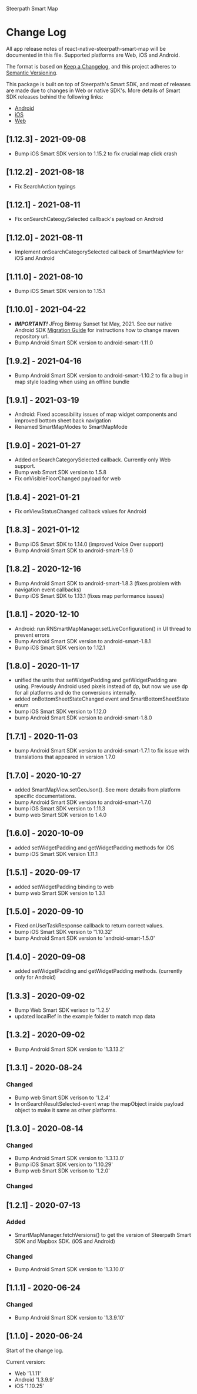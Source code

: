 Steerpath Smart Map

# Change Log

All app release notes of react-native-steerpath-smart-map will be documented in this file. Supported platforms are Web, iOS and Android.

The format is based on [Keep a Changelog](http://keepachangelog.com/),
and this project adheres to [Semantic Versioning](https://semver.org/spec/v2.0.0.html).

This package is built on top of Steerpath's Smart SDK, and most of releases are made due to changes in Web or native SDK's. More details of Smart SDK releases behind the following links:<br>

- [Android](https://s3-eu-west-1.amazonaws.com/steerpath/android/documentation/smart/index.html)
- [iOS](https://s3-eu-west-1.amazonaws.com/steerpath/ios/releases/smart-sdk-changelog/index.html)
- [Web](https://s3-eu-west-1.amazonaws.com/steerpath-web-sdk/documentation/smart/latest/index.html)

## [1.12.3] - 2021-09-08

- Bump iOS Smart SDK version to 1.15.2 to fix crucial map click crash

## [1.12.2] - 2021-08-18

- Fix SearchAction typings

## [1.12.1] - 2021-08-11

- Fix onSearchCateogySelected callback's payload on Android 

## [1.12.0] - 2021-08-11

- Implement onSearchCategorySelected callback of SmartMapView for iOS and Android

## [1.11.0] - 2021-08-10

- Bump iOS Smart SDK version to 1.15.1

## [1.10.0] - 2021-04-22

- ***IMPORTANT!*** JFrog Bintray Sunset 1st May, 2021. See our native Android SDK [Migration Guide](https://s3-eu-west-1.amazonaws.com/steerpath/android/migration/index.html) for instructions how to change maven repository url.
- Bump Android Smart SDK version to android-smart-1.11.0

## [1.9.2] - 2021-04-16

- Bump Android Smart SDK version to android-smart-1.10.2 to fix a bug in map style loading when using an offline bundle

## [1.9.1] - 2021-03-19

- Android: Fixed accessibility issues of map widget components and improved bottom sheet back navigation
- Renamed SmartMapModes to SmartMapMode

## [1.9.0] - 2021-01-27

- Added onSearchCategorySelected callback. Currently only Web support.
- Bump web Smart SDK version to 1.5.8
- Fix onVisibleFloorChanged payload for web

## [1.8.4] - 2021-01-21

- Fix onViewStatusChanged callback values for Android

## [1.8.3] - 2021-01-12

- Bump iOS Smart SDK to 1.14.0 (improved Voice Over support)
- Bump Android Smart SDK to android-smart-1.9.0

## [1.8.2] - 2020-12-16

- Bump Android Smart SDK to android-smart-1.8.3 (fixes problem with navigation event callbacks)
- Bump iOS Smart SDK to 1.13.1 (fixes map performance issues)

## [1.8.1] - 2020-12-10

- Android: run RNSmartMapManager.setLiveConfiguration() in UI thread to prevent errors
- Bump Android Smart SDK version to android-smart-1.8.1
- Bump iOS Smart SDK version to 1.12.1

## [1.8.0] - 2020-11-17

- unified the units that setWidgetPadding and getWidgetPadding are using. Previously Android used pixels instead of dp, but now we use dp for all platforms and do the conversions internally.
- added onBottomSheetStateChanged event and SmartBottomSheetState enum
- bump iOS Smart SDK version to 1.12.0
- bump Android Smart SDK version to android-smart-1.8.0

## [1.7.1] - 2020-11-03

- bump Android Smart SDK version to android-smart-1.7.1 to fix issue with translations that appeared in version 1.7.0

## [1.7.0] - 2020-10-27

- added SmartMapView.setGeoJson(). See more details from platform specific documentations.
- bump Android Smart SDK version to android-smart-1.7.0
- bump iOS Smart SDK version to 1.11.3
- bump web Smart SDK version to 1.4.0

## [1.6.0] - 2020-10-09

- added setWidgetPadding and getWidgetPadding methods for iOS
- bump iOS Smart SDK version 1.11.1

## [1.5.1] - 2020-09-17

- added setWidgetPadding binding to web
- bump web Smart SDK version to 1.3.1

## [1.5.0] - 2020-09-10

- Fixed onUserTaskResponse callback to return correct values.
- bump iOS Smart SDK version to '1.10.32'
- bump Android Smart SDK version to 'android-smart-1.5.0'

## [1.4.0] - 2020-09-08

- added setWidgetPadding and getWidgetPadding methods. (currently only for Android)

## [1.3.3] - 2020-09-02

- Bump Web Smart SDK verison to '1.2.5'
- updated localRef in the example folder to match map data

## [1.3.2] - 2020-09-02

- Bump Android Smart SDK version to '1.3.13.2'

## [1.3.1] - 2020‑08‑24

### Changed

- Bump web Smart SDK verison to '1.2.4'
- In onSearchResultSelected-event wrap the mapObject inside payload object to make it same as other platforms.

## [1.3.0] - 2020‑08‑14

### Changed

- Bump Android Smart SDK version to '1.3.13.0'
- Bump iOS Smart SDK version to '1.10.29'
- Bump web Smart SDK verison to '1.2.0'

### Changed

## [1.2.1] - 2020-07-13

### Added

- SmartMapManager.fetchVersions() to get the version of Steerpath Smart SDK and Mapbox SDK. (iOS and Android)

### Changed

- Bump Android Smart SDK version to '1.3.10.0'

## [1.1.1] - 2020-06-24

### Changed

- Bump Android Smart SDK version to '1.3.9.10'

## [1.1.0] - 2020-06-24

Start of the change log.

Current version:

- Web '1.1.11'
- Android '1.3.9.9'
- iOS '1.10.25'
